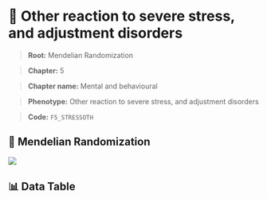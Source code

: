 # 🧪 Other reaction to severe stress, and adjustment disorders

> **Root:** Mendelian Randomization

> **Chapter:** 5  

> **Chapter name:** Mental and behavioural

> **Phenotype:** Other reaction to severe stress, and adjustment disorders  

> **Code:** `F5_STRESSOTH`

## 🧬 Mendelian Randomization  

<img src="/MR/Figures/Forward/F5_STRESSOTH.png"/>

## 📊 Data Table

<CsvTableMRF src="/MR_Data/Forward/F5_STRESSOTH.csv"/>
